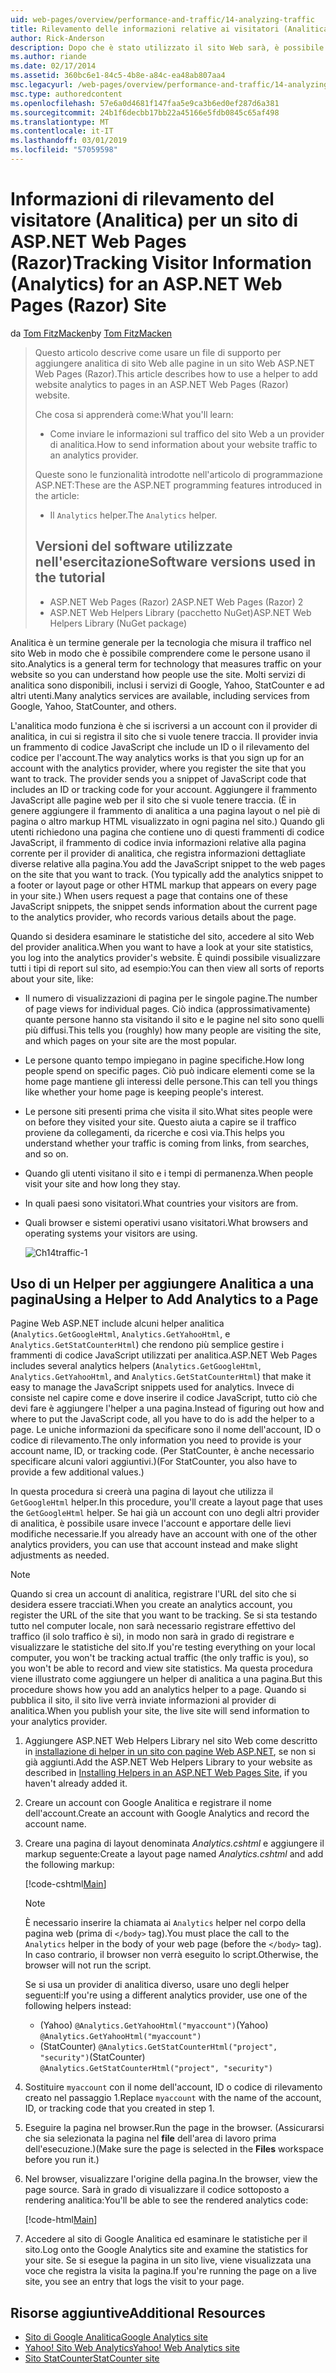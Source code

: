 ```yaml
---
uid: web-pages/overview/performance-and-traffic/14-analyzing-traffic
title: Rilevamento delle informazioni relative ai visitatori (Analitica) per un ASP.NET Web Pages (Razor) del sito | Microsoft Docs
author: Rick-Anderson
description: Dopo che è stato utilizzato il sito Web sarà, è possibile analizzare il traffico dei siti Web.
ms.author: riande
ms.date: 02/17/2014
ms.assetid: 360bc6e1-84c5-4b8e-a84c-ea48ab807aa4
msc.legacyurl: /web-pages/overview/performance-and-traffic/14-analyzing-traffic
msc.type: authoredcontent
ms.openlocfilehash: 57e6a0d4681f147faa5e9ca3b6ed0ef287d6a381
ms.sourcegitcommit: 24b1f6decbb17bb22a45166e5fdb0845c65af498
ms.translationtype: MT
ms.contentlocale: it-IT
ms.lasthandoff: 03/01/2019
ms.locfileid: "57059598"
---
```

<a name="tracking-visitor-information-analytics-for-an-aspnet-web-pages-razor-site"></a><span data-ttu-id="8dfd1-103">Informazioni di rilevamento del visitatore (Analitica) per un sito di ASP.NET Web Pages (Razor)</span><span class="sxs-lookup"><span data-stu-id="8dfd1-103">Tracking Visitor Information (Analytics) for an ASP.NET Web Pages (Razor) Site</span></span>
====================
<span data-ttu-id="8dfd1-104">da [Tom FitzMacken](https://github.com/tfitzmac)</span><span class="sxs-lookup"><span data-stu-id="8dfd1-104">by [Tom FitzMacken](https://github.com/tfitzmac)</span></span>

> <span data-ttu-id="8dfd1-105">Questo articolo descrive come usare un file di supporto per aggiungere analitica di sito Web alle pagine in un sito Web ASP.NET Web Pages (Razor).</span><span class="sxs-lookup"><span data-stu-id="8dfd1-105">This article describes how to use a helper to add website analytics to pages in an ASP.NET Web Pages (Razor) website.</span></span>
> 
> <span data-ttu-id="8dfd1-106">Che cosa si apprenderà come:</span><span class="sxs-lookup"><span data-stu-id="8dfd1-106">What you'll learn:</span></span>
> 
> - <span data-ttu-id="8dfd1-107">Come inviare le informazioni sul traffico del sito Web a un provider di analitica.</span><span class="sxs-lookup"><span data-stu-id="8dfd1-107">How to send information about your website traffic to an analytics provider.</span></span>
> 
> <span data-ttu-id="8dfd1-108">Queste sono le funzionalità introdotte nell'articolo di programmazione ASP.NET:</span><span class="sxs-lookup"><span data-stu-id="8dfd1-108">These are the ASP.NET programming features introduced in the article:</span></span>
> 
> - <span data-ttu-id="8dfd1-109">Il `Analytics` helper.</span><span class="sxs-lookup"><span data-stu-id="8dfd1-109">The `Analytics` helper.</span></span>
>   
> 
> ## <a name="software-versions-used-in-the-tutorial"></a><span data-ttu-id="8dfd1-110">Versioni del software utilizzate nell'esercitazione</span><span class="sxs-lookup"><span data-stu-id="8dfd1-110">Software versions used in the tutorial</span></span>
> 
> 
> - <span data-ttu-id="8dfd1-111">ASP.NET Web Pages (Razor) 2</span><span class="sxs-lookup"><span data-stu-id="8dfd1-111">ASP.NET Web Pages (Razor) 2</span></span>
> - <span data-ttu-id="8dfd1-112">ASP.NET Web Helpers Library (pacchetto NuGet)</span><span class="sxs-lookup"><span data-stu-id="8dfd1-112">ASP.NET Web Helpers Library (NuGet package)</span></span>


<span data-ttu-id="8dfd1-113">Analitica è un termine generale per la tecnologia che misura il traffico nel sito Web in modo che è possibile comprendere come le persone usano il sito.</span><span class="sxs-lookup"><span data-stu-id="8dfd1-113">Analytics is a general term for technology that measures traffic on your website so you can understand how people use the site.</span></span> <span data-ttu-id="8dfd1-114">Molti servizi di analitica sono disponibili, inclusi i servizi di Google, Yahoo, StatCounter e ad altri utenti.</span><span class="sxs-lookup"><span data-stu-id="8dfd1-114">Many analytics services are available, including services from Google, Yahoo, StatCounter, and others.</span></span>

<span data-ttu-id="8dfd1-115">L'analitica modo funziona è che si iscriversi a un account con il provider di analitica, in cui si registra il sito che si vuole tenere traccia. Il provider invia un frammento di codice JavaScript che include un ID o il rilevamento del codice per l'account.</span><span class="sxs-lookup"><span data-stu-id="8dfd1-115">The way analytics works is that you sign up for an account with the analytics provider, where you register the site that you want to track. The provider sends you a snippet of JavaScript code that includes an ID or tracking code for your account.</span></span> <span data-ttu-id="8dfd1-116">Aggiungere il frammento JavaScript alle pagine web per il sito che si vuole tenere traccia. (È in genere aggiungere il frammento di analitica a una pagina layout o nel piè di pagina o altro markup HTML visualizzato in ogni pagina nel sito.) Quando gli utenti richiedono una pagina che contiene uno di questi frammenti di codice JavaScript, il frammento di codice invia informazioni relative alla pagina corrente per il provider di analitica, che registra informazioni dettagliate diverse relative alla pagina.</span><span class="sxs-lookup"><span data-stu-id="8dfd1-116">You add the JavaScript snippet to the web pages on the site that you want to track. (You typically add the analytics snippet to a footer or layout page or other HTML markup that appears on every page in your site.) When users request a page that contains one of these JavaScript snippets, the snippet sends information about the current page to the analytics provider, who records various details about the page.</span></span>

<span data-ttu-id="8dfd1-117">Quando si desidera esaminare le statistiche del sito, accedere al sito Web del provider analitica.</span><span class="sxs-lookup"><span data-stu-id="8dfd1-117">When you want to have a look at your site statistics, you log into the analytics provider's website.</span></span> <span data-ttu-id="8dfd1-118">È quindi possibile visualizzare tutti i tipi di report sul sito, ad esempio:</span><span class="sxs-lookup"><span data-stu-id="8dfd1-118">You can then view all sorts of reports about your site, like:</span></span>

- <span data-ttu-id="8dfd1-119">Il numero di visualizzazioni di pagina per le singole pagine.</span><span class="sxs-lookup"><span data-stu-id="8dfd1-119">The number of page views for individual pages.</span></span> <span data-ttu-id="8dfd1-120">Ciò indica (approssimativamente) quante persone hanno sta visitando il sito e le pagine nel sito sono quelli più diffusi.</span><span class="sxs-lookup"><span data-stu-id="8dfd1-120">This tells you (roughly) how many people are visiting the site, and which pages on your site are the most popular.</span></span>
- <span data-ttu-id="8dfd1-121">Le persone quanto tempo impiegano in pagine specifiche.</span><span class="sxs-lookup"><span data-stu-id="8dfd1-121">How long people spend on specific pages.</span></span> <span data-ttu-id="8dfd1-122">Ciò può indicare elementi come se la home page mantiene gli interessi delle persone.</span><span class="sxs-lookup"><span data-stu-id="8dfd1-122">This can tell you things like whether your home page is keeping people's interest.</span></span>
- <span data-ttu-id="8dfd1-123">Le persone siti presenti prima che visita il sito.</span><span class="sxs-lookup"><span data-stu-id="8dfd1-123">What sites people were on before they visited your site.</span></span> <span data-ttu-id="8dfd1-124">Questo aiuta a capire se il traffico proviene da collegamenti, da ricerche e così via.</span><span class="sxs-lookup"><span data-stu-id="8dfd1-124">This helps you understand whether your traffic is coming from links, from searches, and so on.</span></span>
- <span data-ttu-id="8dfd1-125">Quando gli utenti visitano il sito e i tempi di permanenza.</span><span class="sxs-lookup"><span data-stu-id="8dfd1-125">When people visit your site and how long they stay.</span></span>
- <span data-ttu-id="8dfd1-126">In quali paesi sono visitatori.</span><span class="sxs-lookup"><span data-stu-id="8dfd1-126">What countries your visitors are from.</span></span>
- <span data-ttu-id="8dfd1-127">Quali browser e sistemi operativi usano visitatori.</span><span class="sxs-lookup"><span data-stu-id="8dfd1-127">What browsers and operating systems your visitors are using.</span></span>

    ![Ch14traffic-1](14-analyzing-traffic/_static/image1.jpg)

## <a name="using-a-helper-to-add-analytics-to-a-page"></a><span data-ttu-id="8dfd1-129">Uso di un Helper per aggiungere Analitica a una pagina</span><span class="sxs-lookup"><span data-stu-id="8dfd1-129">Using a Helper to Add Analytics to a Page</span></span>

<span data-ttu-id="8dfd1-130">Pagine Web ASP.NET include alcuni helper analitica (`Analytics.GetGoogleHtml`, `Analytics.GetYahooHtml`, e `Analytics.GetStatCounterHtml`) che rendono più semplice gestire i frammenti di codice JavaScript utilizzati per analitica.</span><span class="sxs-lookup"><span data-stu-id="8dfd1-130">ASP.NET Web Pages includes several analytics helpers (`Analytics.GetGoogleHtml`, `Analytics.GetYahooHtml`, and `Analytics.GetStatCounterHtml`) that make it easy to manage the JavaScript snippets used for analytics.</span></span> <span data-ttu-id="8dfd1-131">Invece di consiste nel capire come e dove inserire il codice JavaScript, tutto ciò che devi fare è aggiungere l'helper a una pagina.</span><span class="sxs-lookup"><span data-stu-id="8dfd1-131">Instead of figuring out how and where to put the JavaScript code, all you have to do is add the helper to a page.</span></span> <span data-ttu-id="8dfd1-132">Le uniche informazioni da specificare sono il nome dell'account, ID o codice di rilevamento.</span><span class="sxs-lookup"><span data-stu-id="8dfd1-132">The only information you need to provide is your account name, ID, or tracking code.</span></span> <span data-ttu-id="8dfd1-133">(Per StatCounter, è anche necessario specificare alcuni valori aggiuntivi.)</span><span class="sxs-lookup"><span data-stu-id="8dfd1-133">(For StatCounter, you also have to provide a few additional values.)</span></span>

<span data-ttu-id="8dfd1-134">In questa procedura si creerà una pagina di layout che utilizza il `GetGoogleHtml` helper.</span><span class="sxs-lookup"><span data-stu-id="8dfd1-134">In this procedure, you'll create a layout page that uses the `GetGoogleHtml` helper.</span></span> <span data-ttu-id="8dfd1-135">Se hai già un account con uno degli altri provider di analitica, è possibile usare invece l'account e apportare delle lievi modifiche necessarie.</span><span class="sxs-lookup"><span data-stu-id="8dfd1-135">If you already have an account with one of the other analytics providers, you can use that account instead and make slight adjustments as needed.</span></span>

> [!NOTE]
> <span data-ttu-id="8dfd1-136">Quando si crea un account di analitica, registrare l'URL del sito che si desidera essere tracciati.</span><span class="sxs-lookup"><span data-stu-id="8dfd1-136">When you create an analytics account, you register the URL of the site that you want to be tracking.</span></span> <span data-ttu-id="8dfd1-137">Se si sta testando tutto nel computer locale, non sarà necessario registrare effettivo del traffico (il solo traffico è si), in modo non sarà in grado di registrare e visualizzare le statistiche del sito.</span><span class="sxs-lookup"><span data-stu-id="8dfd1-137">If you're testing everything on your local computer, you won't be tracking actual traffic (the only traffic is you), so you won't be able to record and view site statistics.</span></span> <span data-ttu-id="8dfd1-138">Ma questa procedura viene illustrato come aggiungere un helper di analitica a una pagina.</span><span class="sxs-lookup"><span data-stu-id="8dfd1-138">But this procedure shows how you add an analytics helper to a page.</span></span> <span data-ttu-id="8dfd1-139">Quando si pubblica il sito, il sito live verrà inviate informazioni al provider di analitica.</span><span class="sxs-lookup"><span data-stu-id="8dfd1-139">When you publish your site, the live site will send information to your analytics provider.</span></span>


1. <span data-ttu-id="8dfd1-140">Aggiungere ASP.NET Web Helpers Library nel sito Web come descritto in [installazione di helper in un sito con pagine Web ASP.NET](https://go.microsoft.com/fwlink/?LinkId=252372), se non si già aggiunti.</span><span class="sxs-lookup"><span data-stu-id="8dfd1-140">Add the ASP.NET Web Helpers Library to your website as described in [Installing Helpers in an ASP.NET Web Pages Site](https://go.microsoft.com/fwlink/?LinkId=252372), if you haven't already added it.</span></span>
2. <span data-ttu-id="8dfd1-141">Creare un account con Google Analitica e registrare il nome dell'account.</span><span class="sxs-lookup"><span data-stu-id="8dfd1-141">Create an account with Google Analytics and record the account name.</span></span>
3. <span data-ttu-id="8dfd1-142">Creare una pagina di layout denominata *Analytics.cshtml* e aggiungere il markup seguente:</span><span class="sxs-lookup"><span data-stu-id="8dfd1-142">Create a layout page named *Analytics.cshtml* and add the following markup:</span></span>

    [!code-cshtml[Main](14-analyzing-traffic/samples/sample1.cshtml)]

    > [!NOTE]
    > <span data-ttu-id="8dfd1-143">È necessario inserire la chiamata ai `Analytics` helper nel corpo della pagina web (prima di `</body>` tag).</span><span class="sxs-lookup"><span data-stu-id="8dfd1-143">You must place the call to the `Analytics` helper in the body of your web page (before the `</body>` tag).</span></span> <span data-ttu-id="8dfd1-144">In caso contrario, il browser non verrà eseguito lo script.</span><span class="sxs-lookup"><span data-stu-id="8dfd1-144">Otherwise, the browser will not run the script.</span></span>

    <span data-ttu-id="8dfd1-145">Se si usa un provider di analitica diverso, usare uno degli helper seguenti:</span><span class="sxs-lookup"><span data-stu-id="8dfd1-145">If you're using a different analytics provider, use one of the following helpers instead:</span></span>

    - <span data-ttu-id="8dfd1-146">(Yahoo) `@Analytics.GetYahooHtml("myaccount")`</span><span class="sxs-lookup"><span data-stu-id="8dfd1-146">(Yahoo) `@Analytics.GetYahooHtml("myaccount")`</span></span>
    - <span data-ttu-id="8dfd1-147">(StatCounter) `@Analytics.GetStatCounterHtml("project", "security")`</span><span class="sxs-lookup"><span data-stu-id="8dfd1-147">(StatCounter) `@Analytics.GetStatCounterHtml("project", "security")`</span></span>
4. <span data-ttu-id="8dfd1-148">Sostituire `myaccount` con il nome dell'account, ID o codice di rilevamento creato nel passaggio 1.</span><span class="sxs-lookup"><span data-stu-id="8dfd1-148">Replace `myaccount` with the name of the account, ID, or tracking code that you created in step 1.</span></span>
5. <span data-ttu-id="8dfd1-149">Eseguire la pagina nel browser.</span><span class="sxs-lookup"><span data-stu-id="8dfd1-149">Run the page in the browser.</span></span> <span data-ttu-id="8dfd1-150">(Assicurarsi che sia selezionata la pagina nel **file** dell'area di lavoro prima dell'esecuzione.)</span><span class="sxs-lookup"><span data-stu-id="8dfd1-150">(Make sure the page is selected in the **Files** workspace before you run it.)</span></span>
6. <span data-ttu-id="8dfd1-151">Nel browser, visualizzare l'origine della pagina.</span><span class="sxs-lookup"><span data-stu-id="8dfd1-151">In the browser, view the page source.</span></span> <span data-ttu-id="8dfd1-152">Sarà in grado di visualizzare il codice sottoposto a rendering analitica:</span><span class="sxs-lookup"><span data-stu-id="8dfd1-152">You'll be able to see the rendered analytics code:</span></span>

    [!code-html[Main](14-analyzing-traffic/samples/sample2.html)]
7. <span data-ttu-id="8dfd1-153">Accedere al sito di Google Analitica ed esaminare le statistiche per il sito.</span><span class="sxs-lookup"><span data-stu-id="8dfd1-153">Log onto the Google Analytics site and examine the statistics for your site.</span></span> <span data-ttu-id="8dfd1-154">Se si esegue la pagina in un sito live, viene visualizzata una voce che registra la visita la pagina.</span><span class="sxs-lookup"><span data-stu-id="8dfd1-154">If you're running the page on a live site, you see an entry that logs the visit to your page.</span></span>

<a id="Additional_Resources"></a>
## <a name="additional-resources"></a><span data-ttu-id="8dfd1-155">Risorse aggiuntive</span><span class="sxs-lookup"><span data-stu-id="8dfd1-155">Additional Resources</span></span>

- [<span data-ttu-id="8dfd1-156">Sito di Google Analitica</span><span class="sxs-lookup"><span data-stu-id="8dfd1-156">Google Analytics site</span></span>](https://www.google.com/analytics/)
- [<span data-ttu-id="8dfd1-157">Yahoo! Sito Web Analytics</span><span class="sxs-lookup"><span data-stu-id="8dfd1-157">Yahoo! Web Analytics site</span></span>](http://help.yahoo.com/l/us/yahoo/ywa/)
- [<span data-ttu-id="8dfd1-158">Sito StatCounter</span><span class="sxs-lookup"><span data-stu-id="8dfd1-158">StatCounter site</span></span>](http://statcounter.com/)
